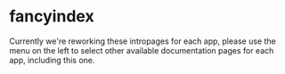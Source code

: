 # fancyindex

Currently we're reworking these intropages for each app, please use the menu on the left to select other available documentation pages for each app, including this one.
